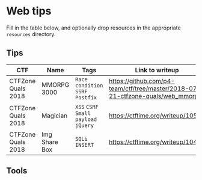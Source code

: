 # Web tips

Fill in the table below, and optionally drop resources in the appropriate `resources` directory.

## Tips

CTF | Name | Tags | Link to writeup
--- | ---- | ---- | ---------------
CTFZone Quals 2018 | MMORPG 3000 | `Race condition` `SSRF` `Postfix` | https://github.com/p4-team/ctf/tree/master/2018-07-21-ctfzone-quals/web_mmorpg
CTFZone Quals 2018 | Magician | `XSS` `CSRF` `Small payload` `jQuery` | https://ctftime.org/writeup/10511
CTFZone Quals 2018 | Img Share Box | `SQLi INSERT` | https://ctftime.org/writeup/10485



## Tools